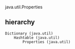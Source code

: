 java.util.Properties
## hierarchy
```
Dictionary (java.util)
    Hashtable (java.util)
        Properties (java.util)
```